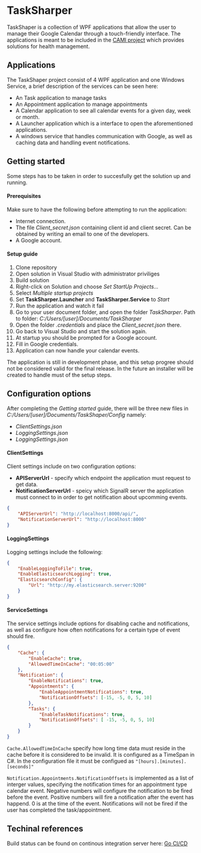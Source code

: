  # TaskSharper
TaskShaper is a collection of WPF applications that allow the user to manage their Google Calendar through a touch-friendly interface.
The applications is meant to be included in the [CAMI project](http://www.aal-europe.eu/projects/cami/) which provides
solutions for health management. 

## Applications
The TaskShaper project consist of 4 WPF application and one Windows Service, a brief description of the services can be seen here:
- An Task application to manage tasks
- An Appointment application to manage appointments
- A Calendar application to see all calendar events for a given day, week or month. 
- A Launcher application which is a interface to open the aforementioned applications.
- A windows service that handles communication with Google, as well as caching data and handling event notifications. 

## Getting started
Some steps has to be taken in order to succesfully get the solution up and running.
#### Prerequisites
Make sure to have the following before attempting to run the application:
- Internet connection.
- The file _Client_secret.json_ containing client id and client secret. Can be obtained by writing an email to one of the developers. 
- A Google account.

#### Setup guide
1. Clone repository
2. Open solution in Visual Studio with administrator priviliges
3. Build solution
4. Right-click on Solution and choose _Set StartUp Projects..._
5. Select _Multiple startup projects_
6. Set __TaskSharper.Launcher__ and __TaskSharper.Service__ to _Start_
7. Run the application and watch it fail
8. Go to your user document folder, and open the folder _TaskSharper_. Path to folder: _C:/Users/[user]/Documents/TaskSharper_
9. Open the folder _.credentials_ and place the _Client_secret.json_ there.
10. Go back to Visual Studio and start the solution again. 
11. At startup you should be prompted for a Google account. 
12. Fill in Google credentials. 
13. Application can now handle your calendar events.

The application is still in development phase, and this setup progree should not be considered valid for the final release. 
In the future an installer will be created to handle must of the setup steps. 

## Configuration options
After completing the _Getting started_ guide, there will be three new files in _C:/Users/[user]/Documents/TaskShaper/Config_ namely:
- _ClientSettings.json_
- _LoggingSettings.json_
- _LoggingSettings.json_

#### ClientSettings
Client settings include on two configuration options: 
- __APIServerUrl__ - specify which endpoint the application must request to get data.
- __NotificationServerUrl__ - speicy which SignalR server the application must connect to in order to get notification about upcomming events. 

```json
{
    "APIServerUrl": "http://localhost:8000/api/",
    "NotificationServerUrl": "http://localhost:8000"
}
```

#### LoggingSettings
Logging settings include the following: 
```json
{
    "EnableLoggingToFile": true,
    "EnableElasticsearchLogging": true,
    "ElasticsearchConfig": {
        "Url": "http://my.elasticsearch.server:9200"
    }
}
```

#### ServiceSettings

The service settings include options for disabling cache and notifications, as well as configure how often notifications
for a certain type of event should fire. 

```json
{
    "Cache": {
        "EnableCache": true,
        "AllowedTimeInCache": "00:05:00"
    },
    "Notification": {
        "EnableNotifications": true,
        "Appointments": {
            "EnableAppointmentNotifications": true,
            "NotificationOffsets": [-15, -5, 0, 5, 10]
        },
        "Tasks": {
            "EnableTaskNotifications": true,
            "NotificationOffsets": [ -15, -5, 0, 5, 10]
        }
    }
}
```

`Cache.AllowedTimeInCache` specify how long time data must reside in the cache before it is considered to be invalid.
It is configured as a TimeSpan in C#. In the configuration file it must be configued as `"[hours].[minutes].[seconds]"`

`Notification.Appointments.NotificationOffsets` is implemented as a list of interger values, specifying the notification times
for an appointment type calendar event. Negative numbers will configure the notification to be fired before the event. 
Positive numbers will fire a notification after the event has happend. 0 is at the time of the event. Notifications will not
be fired if the user has completed the task/appointment.

## Techinal references
Build status can be found on continous integration server here: [Go CI/CD](http://alminde1.mynetgear.com:8153/go/pipelines)
